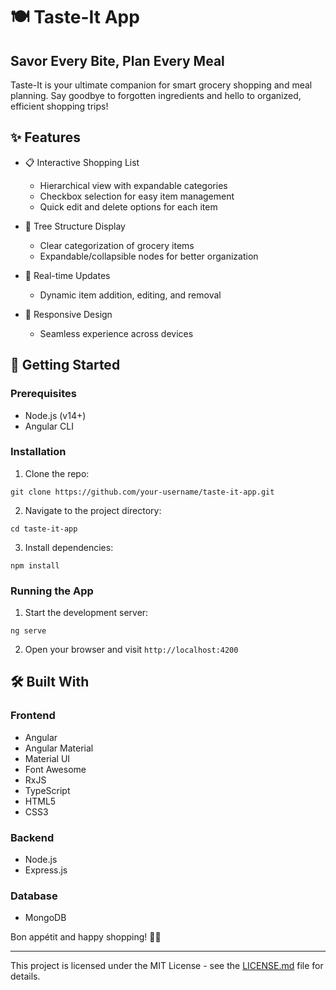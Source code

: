 # 🍽️ Taste-It App

## Savor Every Bite, Plan Every Meal
Taste-It is your ultimate companion for smart grocery shopping and meal planning. Say goodbye to forgotten ingredients and hello to organized, efficient shopping trips!

## ✨ Features
- 📋 Interactive Shopping List
  - Hierarchical view with expandable categories
  - Checkbox selection for easy item management
  - Quick edit and delete options for each item

- 🌳 Tree Structure Display
  - Clear categorization of grocery items
  - Expandable/collapsible nodes for better organization

- 🔄 Real-time Updates
  - Dynamic item addition, editing, and removal

- 📱 Responsive Design
  - Seamless experience across devices


## 🚀 Getting Started

### Prerequisites

- Node.js (v14+)
- Angular CLI

### Installation

1. Clone the repo:

`git clone https://github.com/your-username/taste-it-app.git`


2. Navigate to the project directory:

`cd taste-it-app`


3. Install dependencies:

`npm install`

### Running the App

1. Start the development server:

`ng serve`


2. Open your browser and visit `http://localhost:4200`


## 🛠️ Built With

### Frontend
- Angular
- Angular Material
- Material UI
- Font Awesome
- RxJS
- TypeScript
- HTML5
- CSS3

### Backend
- Node.js
- Express.js

### Database
- MongoDB

Bon appétit and happy shopping! 🛒🥗

 ---

This project is licensed under the MIT License - see the [LICENSE.md](LICENSE.md) file for details.
